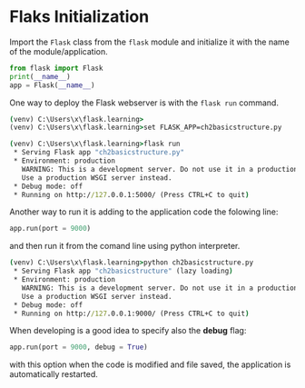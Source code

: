 
# Flaks Initialization

Import the ```Flask``` class from the ```flask``` module and initialize it with the name of the module/application.

```python 
from flask import Flask
print(__name__)
app = Flask(__name__)
```

One way to deploy the Flask webserver is with the ```flask run``` command.

```cmd
(venv) C:\Users\x\flask.learning>
(venv) C:\Users\x\flask.learning>set FLASK_APP=ch2basicstructure.py

(venv) C:\Users\x\flask.learning>flask run
 * Serving Flask app "ch2basicstructure.py"
 * Environment: production
   WARNING: This is a development server. Do not use it in a production deployment.
   Use a production WSGI server instead.
 * Debug mode: off
 * Running on http://127.0.0.1:5000/ (Press CTRL+C to quit)
```

Another way to run it is adding to the application code the folowing line:
```python
app.run(port = 9000)
```
and then run it from the comand line using python interpreter.
```cmd
(venv) C:\Users\x\flask.learning>python ch2basicstructure.py
 * Serving Flask app "ch2basicstructure" (lazy loading)
 * Environment: production
   WARNING: This is a development server. Do not use it in a production deployment.
   Use a production WSGI server instead.
 * Debug mode: off
 * Running on http://127.0.0.1:9000/ (Press CTRL+C to quit)
```

When developing is a good idea to specify also the __debug__ flag:
```python
app.run(port = 9000, debug = True)
```
with this option when the code is modified and file saved, the application is automatically restarted.


